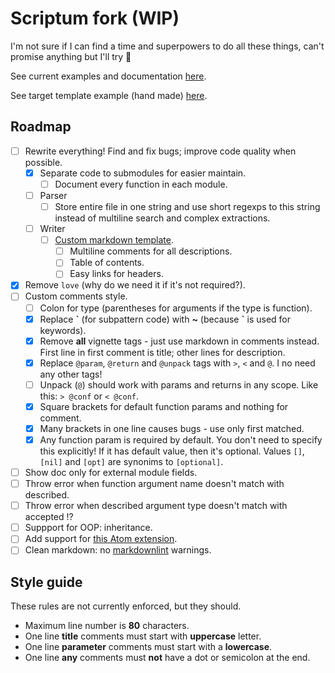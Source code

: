 # Scriptum fork (WIP)

I'm not sure if I can find a time and superpowers to do all these things,
can't promise anything but I'll try 🤡

See current examples and documentation [here](doc/README.md).

See target template example (hand made)
[here](https://github.com/lua-rocks/object).

## Roadmap

- [ ] Rewrite everything! Find and fix bugs; improve code quality when possible.
  - [x] Separate code to submodules for easier maintain.
    - [ ] Document every function in each module.
  - [ ] Parser
    - [ ] Store entire file in one string and use short regexps to this string
      instead of multiline search and complex extractions.
  - [ ] Writer
    - [ ] [Custom markdown template](https://github.com/lua-rocks/object).
      - [ ] Multiline comments for all descriptions.
      - [ ] Table of contents.
      - [ ] Easy links for headers.
- [x] Remove `love` (why do we need it if it's not required?).
- [ ] Custom comments style.
  - [ ] Colon for type (parentheses for arguments if the type is function).
  - [x] Replace **\`** (for subpattern code) with **~**
    (because **`** is used for keywords).
  - [x] Remove **all** vignette tags - just use markdown in comments instead.
    First line in first comment is title; other lines for description.
  - [x] Replace `@param`, `@return` and `@unpack` tags with `>`, `<` and `@`.
    I no need any other tags!
  - [ ] Unpack (`@`) should work with params and returns in any scope.
    Like this: `> @conf` or `< @conf`.
  - [x] Square brackets for default function params and nothing for comment.
  - [x] Many brackets in one line causes bugs - use only first matched.
  - [x] Any function param is required by default. You don't need to
    specify this explicitly! If it has default value, then it's optional.
    Values `[]`, `[nil]` and `[opt]` are synonims to `[optional]`.
- [ ] Show doc only for external module fields.
- [ ] Throw error when function argument name doesn't match with described.
- [ ] Throw error when described argument type doesn't match with accepted !?
- [ ] Suppport for OOP: inheritance.
- [ ] Add support for
    [this Atom extension](https://github.com/dapetcu21/atom-autocomplete-lua).
- [ ] Clean markdown:
    no [markdownlint](https://github.com/DavidAnson/markdownlint) warnings.

## Style guide

These rules are not currently enforced, but they should.

- Maximum line number is **80** characters.
- One line **title** comments must start with **uppercase** letter.
- One line **parameter** comments must start with a **lowercase**.
- One line **any** comments must **not** have a dot or semicolon at the end.
